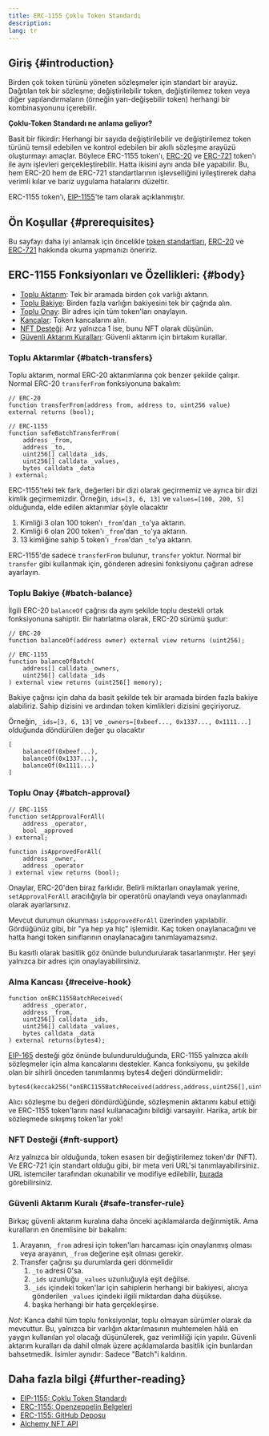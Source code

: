 ```yaml
---
title: ERC-1155 Çoklu Token Standardı
description:
lang: tr
---
```


## Giriş {#introduction}

Birden çok token türünü yöneten sözleşmeler için standart bir arayüz. Dağıtılan tek bir sözleşme; değiştirilebilir token, değiştirilemez token veya diğer yapılandırmaların (örneğin yarı-değişebilir token) herhangi bir kombinasyonunu içerebilir.

**Çoklu-Token Standardı ne anlama geliyor?**

Basit bir fikirdir: Herhangi bir sayıda değiştirilebilir ve değiştirilemez token türünü temsil edebilen ve kontrol edebilen bir akıllı sözleşme arayüzü oluşturmayı amaçlar. Böylece ERC-1155 token'ı, [ERC-20](/developers/docs/standards/tokens/erc-20/) ve [ERC-721](/developers/docs/standards/tokens/erc-721/) token'ı ile aynı işlevleri gerçekleştirebilir. Hatta ikisini aynı anda bile yapabilir. Bu, hem ERC-20 hem de ERC-721 standartlarının işlevselliğini iyileştirerek daha verimli kılar ve bariz uygulama hatalarını düzeltir.

ERC-1155 token'ı, [EIP-1155](https://eips.ethereum.org/EIPS/eip-1155)'te tam olarak açıklanmıştır.

## Ön Koşullar {#prerequisites}

Bu sayfayı daha iyi anlamak için öncelikle [token standartları](/developers/docs/standards/tokens/), [ERC-20](/developers/docs/standards/tokens/erc-20/) ve [ERC-721](/developers/docs/standards/tokens/erc-721/) hakkında okuma yapmanızı öneririz.

## ERC-1155 Fonksiyonları ve Özellikleri: {#body}

- [Toplu Aktarım](#batch_transfers): Tek bir aramada birden çok varlığı aktarın.
- [Toplu Bakiye](#batch_balance): Birden fazla varlığın bakiyesini tek bir çağrıda alın.
- [Toplu Onay](#batch_approval): Bir adres için tüm token'ları onaylayın.
- [Kancalar](#recieve_hook): Token kancalarını alın.
- [NFT Desteği](#nft_support): Arz yalnızca 1 ise, bunu NFT olarak düşünün.
- [Güvenli Aktarım Kuralları](#safe_transfer_rule): Güvenli aktarım için birtakım kurallar.

### Toplu Aktarımlar {#batch-transfers}

Toplu aktarım, normal ERC-20 aktarımlarına çok benzer şekilde çalışır. Normal ERC-20 `transferFrom` fonksiyonuna bakalım:

```solidity
// ERC-20
function transferFrom(address from, address to, uint256 value) external returns (bool);

// ERC-1155
function safeBatchTransferFrom(
    address _from,
    address _to,
    uint256[] calldata _ids,
    uint256[] calldata _values,
    bytes calldata _data
) external;
```

ERC-1155'teki tek fark, değerleri bir dizi olarak geçirmemiz ve ayrıca bir dizi kimlik geçirmemizdir. Örneğin, `ids=[3, 6, 13]` ve `values=[100, 200, 5]` olduğunda, elde edilen aktarımlar şöyle olacaktır

1. Kimliği 3 olan 100 token'ı `_from`'dan `_to`'ya aktarın.
2. Kimliği 6 olan 200 token'ı `_from`'dan `_to`'ya aktarın.
3. 13 kimliğine sahip 5 token'ı `_from`'dan `_to`'ya aktarın.

ERC-1155'de sadece `transferFrom` bulunur, `transfer` yoktur. Normal bir `transfer` gibi kullanmak için, gönderen adresini fonksiyonu çağıran adrese ayarlayın.

### Toplu Bakiye {#batch-balance}

İlgili ERC-20 `balanceOf` çağrısı da aynı şekilde toplu destekli ortak fonksiyonuna sahiptir. Bir hatırlatma olarak, ERC-20 sürümü şudur:

```solidity
// ERC-20
function balanceOf(address owner) external view returns (uint256);

// ERC-1155
function balanceOfBatch(
    address[] calldata _owners,
    uint256[] calldata _ids
) external view returns (uint256[] memory);
```

Bakiye çağrısı için daha da basit şekilde tek bir aramada birden fazla bakiye alabiliriz. Sahip dizisini ve ardından token kimlikleri dizisini geçiriyoruz.

Örneğin, `_ids=[3, 6, 13]` ve `_owners=[0xbeef..., 0x1337..., 0x1111...]` olduğunda döndürülen değer şu olacaktır

```solidity
[
    balanceOf(0xbeef...),
    balanceOf(0x1337...),
    balanceOf(0x1111...)
]
```

### Toplu Onay {#batch-approval}

```solidity
// ERC-1155
function setApprovalForAll(
    address _operator,
    bool _approved
) external;

function isApprovedForAll(
    address _owner,
    address _operator
) external view returns (bool);
```

Onaylar, ERC-20'den biraz farklıdır. Belirli miktarları onaylamak yerine, `setApprovalForAll` aracılığıyla bir operatörü onaylandı veya onaylanmadı olarak ayarlarsınız.

Mevcut durumun okunması `isApprovedForAll` üzerinden yapılabilir. Gördüğünüz gibi, bir "ya hep ya hiç" işlemidir. Kaç token onaylanacağını ve hatta hangi token sınıflarının onaylanacağını tanımlayamazsınız.

Bu kasıtlı olarak basitlik göz önünde bulundurularak tasarlanmıştır. Her şeyi yalnızca bir adres için onaylayabilirsiniz.

### Alma Kancası {#receive-hook}

```solidity
function onERC1155BatchReceived(
    address _operator,
    address _from,
    uint256[] calldata _ids,
    uint256[] calldata _values,
    bytes calldata _data
) external returns(bytes4);
```

[EIP-165](https://eips.ethereum.org/EIPS/eip-165) desteği göz önünde bulundurulduğunda, ERC-1155 yalnızca akıllı sözleşmeler için alma kancalarını destekler. Kanca fonksiyonu, şu şekilde olan bir sihirli önceden tanımlanmış bytes4 değeri döndürmelidir:

```solidity
bytes4(keccak256("onERC1155BatchReceived(address,address,uint256[],uint256[],bytes)"))
```

Alıcı sözleşme bu değeri döndürdüğünde, sözleşmenin aktarımı kabul ettiği ve ERC-1155 token'larını nasıl kullanacağını bildiği varsayılır. Harika, artık bir sözleşmede sıkışmış token'lar yok!

### NFT Desteği {#nft-support}

Arz yalnızca bir olduğunda, token esasen bir değiştirilemez token'dır (NFT). Ve ERC-721 için standart olduğu gibi, bir meta veri URL'si tanımlayabilirsiniz. URL istemciler tarafından okunabilir ve modifiye edilebilir, [burada](https://eips.ethereum.org/EIPS/eip-1155#metadata) görebilirsiniz.

### Güvenli Aktarım Kuralı {#safe-transfer-rule}

Birkaç güvenli aktarım kuralına daha önceki açıklamalarda değinmiştik. Ama kuralların en önemlisine bir bakalım:

1. Arayanın, `_from` adresi için token'ları harcaması için onaylanmış olması veya arayanın, `_from` değerine eşit olması gerekir.
2. Transfer çağrısı şu durumlarda geri dönmelidir
   1. `_to` adresi 0'sa.
   2. `_ids` uzunluğu `_values` uzunluğuyla eşit değilse.
   3. `_ids` içindeki token'lar için sahiplerin herhangi bir bakiyesi, alıcıya gönderilen `_values` içindeki ilgili miktardan daha düşükse.
   4. başka herhangi bir hata gerçekleşirse.

_Not_: Kanca dahil tüm toplu fonksiyonlar, toplu olmayan sürümler olarak da mevcuttur. Bu, yalnızca bir varlığın aktarılmasının muhtemelen hâlâ en yaygın kullanılan yol olacağı düşünülerek, gaz verimliliği için yapılır. Güvenli aktarım kuralları da dahil olmak üzere açıklamalarda basitlik için bunlardan bahsetmedik. İsimler aynıdır: Sadece "Batch"i kaldırın.

## Daha fazla bilgi {#further-reading}

- [EIP-1155: Çoklu Token Standardı](https://eips.ethereum.org/EIPS/eip-1155)
- [ERC-1155: Openzeppelin Belgeleri](https://docs.openzeppelin.com/contracts/3.x/erc1155)
- [ERC-1155: GitHub Deposu](https://github.com/enjin/erc-1155)
- [Alchemy NFT API](https://docs.alchemy.com/alchemy/enhanced-apis/nft-api)
